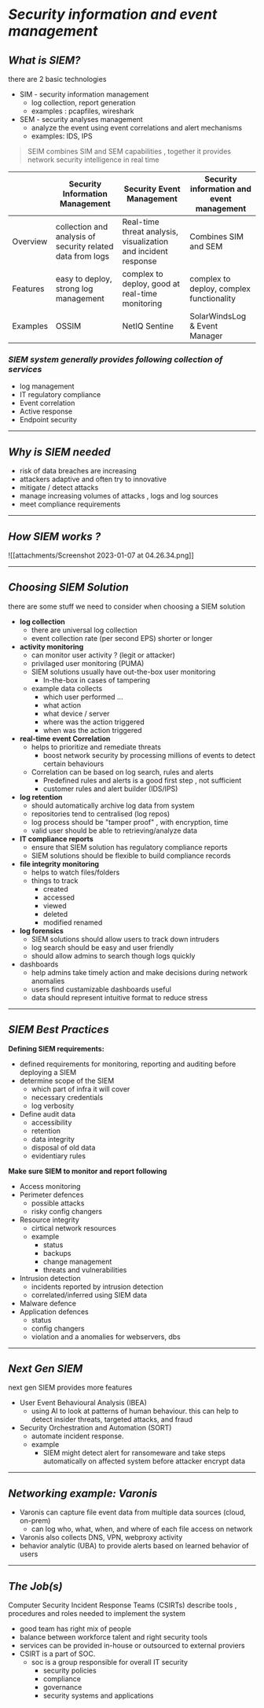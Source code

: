 *Security information and event management*
=

*What is SIEM?*
---

there are 2 basic technologies

- SIM  - security information management
	- log collection, report generation
	- examples : pcapfiles, wireshark
- SEM - security analyses management
	- analyze the event using event correlations and alert mechanisms
	- examples: IDS, IPS

> SEIM combines SIM and SEM capabilities , together it provides network security intelligence in real time

|          | Security Information Management                            | Security Event Management                                      | Security information and event management |
|----------|------------------------------------------------------------|----------------------------------------------------------------|-------------------------------------------|
| Overview | collection and analysis of security related data from logs | Real-time threat analysis, visualization and incident response | Combines SIM and SEM                      |
| Features | easy to deploy, strong log management                      | complex to deploy, good at real-time monitoring                | complex to deploy, complex functionality  |
| Examples | OSSIM                                                      | NetIQ Sentine                                                  | SolarWindsLog & Event Manager             |


### *SIEM system generally provides following collection of services*

- log management
- IT regulatory compliance  
- Event correlation  
- Active response  
- Endpoint security

---

*Why is SIEM needed*
----

- risk of data breaches are increasing
- attackers adaptive and often try to innovative
- mitigate / detect attacks
- manage increasing volumes of attacks , logs and log sources
- meet compliance requirements

----

*How SIEM works ?*
---

![[attachments/Screenshot 2023-01-07 at 04.26.34.png]]

---

*Choosing SIEM Solution*
---

there are some stuff we need to consider when choosing a SIEM solution

- **log collection**
	- there are universal log collection
	- event collection rate (per second EPS) shorter or longer 
- **activity monitoring**
	- can monitor user activity ? (legit or attacker)
	- privilaged user monitoring (PUMA) 
	- SIEM solutions usually have out-the-box user monitoring 
		- In-the-box in cases of tampering
	- example data collects
		- which user performed ...
		- what action 
		- what device / server
		- where was the action triggered
		- when was the action triggered
- **real-time event Correlation**
	- helps to prioritize and remediate threats
		- boost network security by processing millions of events to detect certain behaviours
	- Correlation can be based on log search, rules and alerts
		- Predefined rules and alerts is a good first step , not sufficient
		- customer rules and alert builder (IDS/IPS)
- **log retention**
	- should automatically archive log data from system
	- repositories tend to centralised (log repos)
	- log process should be "tamper proof" , with encryption, time 
	- valid user should be able to retrieving/analyze data
- **IT compliance reports**
	- ensure that SIEM solution has regulatory compliance reports
	- SIEM solutions should be flexible to build compliance records
- **file integrity monitoring**
	- helps to watch files/folders 
	- things to track
		- created
		- accessed
		- viewed
		- deleted
		- modified renamed
- **log forensics**
	- SIEM solutions should allow users to track down intruders
	- log search should be easy and user friendly 
	- should allow admins to search though logs quickly 
- dashboards
	- help admins take timely action and make decisions during network anomalies
	- users find custamizable dashboards useful
	- data should represent intuitive format to reduce stress


---

*SIEM Best Practices*
---

**Defining SIEM requirements:**

- defined requirements for monitoring, reporting and auditing before deploying a SIEM
- determine scope of the SIEM 
	- which part of infra it will cover 
	- necessary credentials
	- log verbosity
- Define audit data
	- accessibility
	- retention
	- data integrity
	- disposal of old data
	- evidentiary rules

**Make sure SIEM to monitor and report following**

- Access monitoring
- Perimeter defences
	- possible attacks
	- risky config changers
- Resource integrity
	- cirtical network resources 
	- example
		- status
		- backups
		- change management 
		- threats and vulnerabilities
- Intrusion detection
	- incidents reported by intrusion detection
	- correlated/inferred using SIEM data
- Malware defence
- Application defences
	- status
	- config changers 
	- violation and a anomalies for webservers, dbs

----

*Next Gen SIEM*
---

next gen SIEM provides more features 

- User Event Behavioural Analysis (IBEA)
	- using AI to look at patterns of human behaviour. this can help to detect insider threats, targeted attacks, and fraud
- Security Orchestration and Automation (SORT)
	- automate incident response.
	- example
		- SIEM might detect alert for ransomeware and take steps automatically on affected system before attacker encrypt data


---

*Networking example: Varonis*
---

- Varonis can capture file event data from multiple data sources (cloud, on-prem)
	- can log who, what, when, and where of each file access on network
- Varonis also collects DNS, VPN, webproxy activity 
- behavior analytic (UBA) to provide alerts based on learned behavior of users

---

*The Job(s)*
---

Computer Security Incident Response Teams (CSIRTs) describe tools , procedures and roles needed to implement the system

- good team has right mix of people 
- balance between workforce talent and right security tools
- services can be provided in-house or outsourced to external proviers 
- CSIRT is a part of SOC. 
	- soc is a group responsible for overall IT security
		- security policies
		- compliance
		- governance
		- security systems and applications


